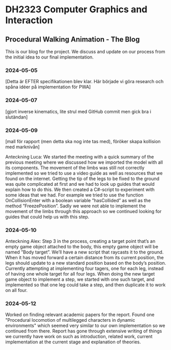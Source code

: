 # DH2323 Computer Graphics and Interaction
## Procedural Walking Animation - The Blog

This is our blog for the project. We discuss and update on our process from the initial idea to our final implementation. 

### 2024-05-05

[Detta är EFTER specifikationen blev klar. Här började vi göra research och spåna idéer på implementation för PWA]

### 2024-05-07

[gjort inverse kinematics, lite strul med GitHub commit men gick bra i slutändan]

### 2024-05-09

[mall för rapport (men detta ska nog inte tas med), föröker skapa kollision med marknivån]

Anteckning Luca: We started the meeting with a quick summary of the previous meeting where we discussed how we imported the model with all its components. The movement of the limbs was still not correctly implemented so we tried to use a video guide as well as resources that we found on the internet. Getting the tip of the legs to be fixed to the ground was quite complicated at first and we had to look up guides that would explain how to do this. We then created a C#-script to experiment with some ideas that we had.  For example we tried to use the function OnCollisionEnter with a boolean variable ”hasCollided” as well as the method ”FreezePosition”. Sadly we were not able to implement the movement of the limbs through this approach so we continued looking for guides that could help us with this step.

### 2024-05-10

Anteckning Alex: Step 3 in the process, creating a target point that’s an empty game object attached to the body, this empty game object will be named ”Body target”. We’ll have a new script that raycasts it to the ground. When it has moved forward a certain distance from its current position, the legs should update to a new standard position based on the body’s position. Currently attempting at implementing four tagers, one for each leg, instead of having one whole target for all four legs. When doing the new target game object to implement a step, we started with one such target, and implemented so that one leg could take a step, and then duplicate it to work on all four. 

### 2024-05-12

Worked on finding relevant academic papers for the report. Found one "Procedural locomotion of multilegged characters in dynamic environments" which seemed very similar to our own implementation so we continued from there. Report has gone through extensive writing of things we currently have work on such as introduction, related work, current implementation at the current stage and explanation of theories.

